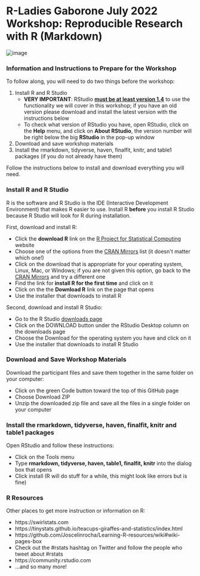 # R-Ladies Gaborone July 2022 Workshop: Reproducible Research with R (Markdown)

![image](https://user-images.githubusercontent.com/24517243/168156852-f9e64853-611b-46af-92f8-fa1469e64722.png)

### Information and Instructions to Prepare for the Workshop

To follow along, you will need to do two things before the workshop: 

<ol>
<li> Install R and R Studio 
  <ul>
  <li> <b>VERY IMPORTANT</b>: RStudio <b><u>must be at least version 1.4</b></u> to use the functionality we will cover in this workshop; if you have an old version please download and install the latest version with the instructions below
    <li> To check what version of RStudio you have, open RStudio, click on the <b>Help</b> menu, and click on <b>About RStudio</b>, the version number will be right below the big <b>RStudio</b> in the pop-up window
  </ul>
<li> Download and save workshop materials
<li> Install the rmarkdown, tidyverse, haven, finalfit, knitr, and table1 packages (if you do not already have them)
</ol>
  
Follow the instructions below to install and download everything you will need.

### Install R and R Studio

R is the software and R Studio is the IDE (Interactive Development Environment) that makes R easier to use. Install R **before** you install R Studio because R Studio will look for R during installation.

First, download and install R:

<ul>
  <li> Click the <b>download R</b> link on the <a href = "https://www.r-project.org">R Project for Statistical Computing</a> website
  <li> Choose one of the options from the <a href = "https://cran.r-project.org/mirrors.html">CRAN Mirrors</a> list (it doesn't matter which one!)
  <li> Click on the download that is appropriate for your operating system, Linux, Mac, or Windows; if you are not given this option, go back to the <a href = "https://cran.r-project.org/mirrors.html">CRAN Mirrors</a> and try a different one
  <li> Find the link for <b>install R for the first time</b> and click on it
  <li> Click on the the <b>Download R</b> link on the page that opens
  <li> Use the installer that downloads to install R 
</ul>

Second, download and install R Studio:

<ul>
  <li> Go to the R Studio <a href = "https://rstudio.com/products/rstudio/download/"> downloads page</a> 
  <li> Click on the DOWNLOAD button under the RStudio Desktop column on the downloads page
  <li> Choose the Download for the operating system you have and click on it  
  <li> Use the installer that downloads to install R Studio 
</ul>

### Download and Save Workshop Materials

Download the participant files and save them together in the same folder on your computer:

<ul>
<li> Click on the green Code button toward the top of this GitHub page
<li> Choose Download ZIP
<li> Unzip the downloaded zip file and save all the files in a single folder on your computer
</ul>

### Install the rmarkdown, tidyverse, haven, finalfit, knitr and table1 packages

Open RStudio and follow these instructions:

<ul>
<li> Click on the Tools menu
<li> Type <b>rmarkdown, tidyverse, haven, table1, finalfit, knitr</b> into the dialog box that opens
<li> Click install (R will do stuff for a while, this might look like errors but is fine)
</ul>

### R Resources

Other places to get more instruction or information on R:

<ul>
  <li> https://swirlstats.com
  <li> https://tinystats.github.io/teacups-giraffes-and-statistics/index.html
  <li> https://github.com/Joscelinrocha/Learning-R-resources/wiki#wiki-pages-box
  <li> Check out the #rstats hashtag on Twitter and follow the people who tweet about #rstats 
  <li> https://community.rstudio.com
  <li> ...and so many more!
</ul>
